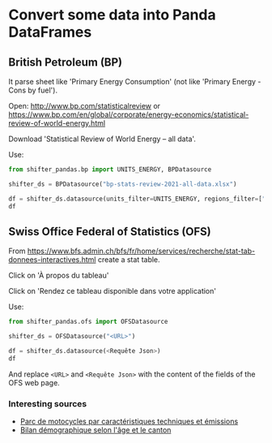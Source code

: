 # Convert some data into Panda DataFrames

## British Petroleum (BP)

It parse sheet like 'Primary Energy Consumption' (not like 'Primary Energy - Cons by fuel').

Open: http://www.bp.com/statisticalreview
or https://www.bp.com/en/global/corporate/energy-economics/statistical-review-of-world-energy.html

Download 'Statistical Review of World Energy – all data'.

Use:

```python
from shifter_pandas.bp import UNITS_ENERGY, BPDatasource

shifter_ds = BPDatasource("bp-stats-review-2021-all-data.xlsx")

df = shifter_ds.datasource(units_filter=UNITS_ENERGY, regions_filter=["Switzerland"])
df
```

## Swiss Office Federal of Statistics (OFS)

From https://www.bfs.admin.ch/bfs/fr/home/services/recherche/stat-tab-donnees-interactives.html
create a stat table.

Click on 'À propos du tableau'

Click on 'Rendez ce tableau disponible dans votre application'

Use:

```python
from shifter_pandas.ofs import OFSDatasource

shifter_ds = OFSDatasource("<URL>")

df = shifter_ds.datasource(<Requête Json>)
df
```

And replace `<URL>` and `<Requête Json>` with the content of the fields of the OFS web page.

### Interesting sources

- [Parc de motocycles par caractéristiques techniques et émissions](https://www.pxweb.bfs.admin.ch/pxweb/fr/px-x-1103020100_165/-/px-x-1103020100_165.px/)
- [Bilan démographique selon l'âge et le canton](https://www.pxweb.bfs.admin.ch/pxweb/fr/px-x-0102020000_104/-/px-x-0102020000_104.px/)
